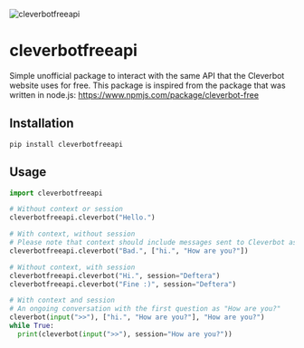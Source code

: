 ![cleverbotfreeapi](https://www.cleverbot.com/images/cleverbot254x114.jpg)

# cleverbotfreeapi
Simple unofficial package to interact with the same API that the Cleverbot website uses for free.
This package is inspired from the package that was written in node.js: https://www.npmjs.com/package/cleverbot-free
## Installation
```pip
pip install cleverbotfreeapi
```
## Usage
```python
import cleverbotfreeapi

# Without context or session
cleverbotfreeapi.cleverbot("Hello.")

# With context, without session
# Please note that context should include messages sent to Cleverbot as well as the responses
cleverbotfreeapi.cleverbot("Bad.", ["hi.", "How are you?"])

# Without context, with session
cleverbotfreeapi.cleverbot("Hi.", session="Deftera")
cleverbotfreeapi.cleverbot("Fine :)", session="Deftera")

# With context and session
# An ongoing conversation with the first question as "How are you?"
cleverbot(input(">>"), ["hi.", "How are you?"], "How are you?")
while True:
  print(cleverbot(input(">>"), session="How are you?"))
```